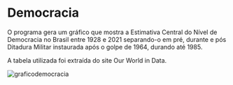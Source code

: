 # Democracia

O programa gera um gráfico que mostra a Estimativa Central do Nível de Democracia no Brasil entre 1928 e 2021 separando-o em pré, durante e pós Ditadura Militar instaurada após o golpe de 1964, durando até 1985.

A tabela utilizada foi extraída do site Our World in Data.

![graficodemocracia](https://user-images.githubusercontent.com/25599308/211189059-3bd0b2f6-d825-4e34-beb3-93e564764767.png)
